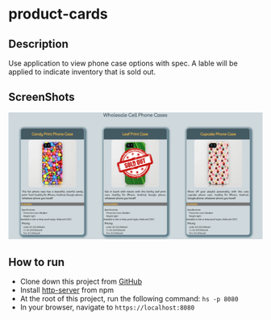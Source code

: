 # product-cards

## Description

Use application to view phone case options with spec. A lable will be applied to indicate inventory that is sold out. 

## ScreenShots
![product card screenshot](https://raw.githubusercontent.com/aclai4067/product-cards/master/screenshots/product-card-main-view.png)

## How to run
* Clone down this project from [GitHub](https://github.com/aclai4067/product-cards)
* Install [http-server](https://npmjs.com/package/http-server) from npm
* At the root of this project, run the following command: `hs -p 8080`
* In your browser, navigate to `https://localhost:8080`